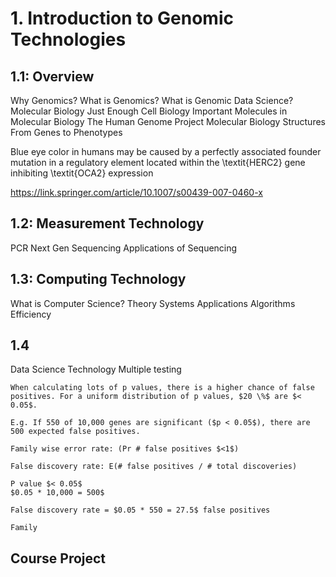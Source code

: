 # 1. Introduction to Genomic Technologies

## 1.1: Overview
Why Genomics?
What is Genomics?
What is Genomic Data Science?
Molecular Biology
Just Enough Cell Biology
Important Molecules in Molecular Biology
The Human Genome Project
Molecular Biology Structures
From Genes to Phenotypes

Blue eye color in humans may be caused by a perfectly associated founder mutation in a regulatory element located within the \textit{HERC2} gene inhibiting \textit{OCA2} expression
    
https://link.springer.com/article/10.1007/s00439-007-0460-x 

## 1.2: Measurement Technology
PCR
Next Gen Sequencing
Applications of Sequencing

## 1.3: Computing Technology
What is Computer Science?
Theory
Systems
Applications
Algorithms
Efficiency

## 1.4
Data Science Technology
Multiple testing
    
    When calculating lots of p values, there is a higher chance of false positives. For a uniform distribution of p values, $20 \%$ are $< 0.05$. 
    
    E.g. If 550 of 10,000 genes are significant ($p < 0.05$), there are 500 expected false positives. 
    
    Family wise error rate: (Pr # false positives $<1$) 
    
    False discovery rate: E(# false positives / # total discoveries)
    
    P value $< 0.05$
    $0.05 * 10,000 = 500$
    
    False discovery rate = $0.05 * 550 = 27.5$ false positives
    
    Family

## Course Project
